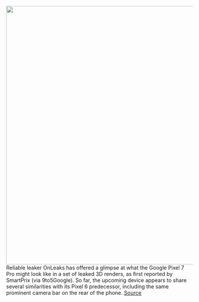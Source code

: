<img src='https://cdn.vox-cdn.com/thumbor/C_KCmYUY_e8UX8wjddz0088XdLQ=/0x0:2560x1440/1200x800/filters:focal(1076x516:1484x924)/cdn.vox-cdn.com/uploads/chorus_image/image/70542862/pixel_7_pro_leaks.0.jpeg' width='700px' /><br/>
Reliable leaker OnLeaks has offered a glimpse at what the Google Pixel 7 Pro might look like in a set of leaked 3D renders, as first reported by SmartPrix (via 9to5Google). So far, the upcoming device appears to share several similarities with its Pixel 6 predecessor, including the same prominent camera bar on the rear of the phone.
<a href='https://www.theverge.com/2022/2/23/22948008/pixel-7-renders-leak-rumors-google-pixel-6'> Source <a/>